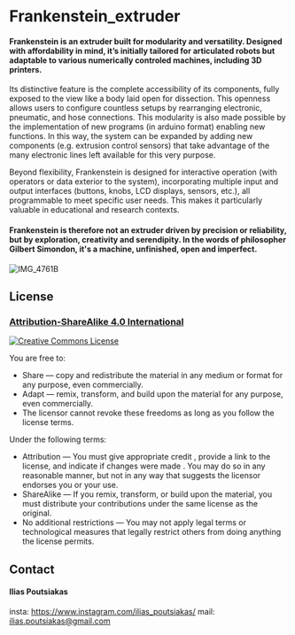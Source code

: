 # Frankenstein_extruder
#### Frankenstein is an extruder built for modularity and versatility. Designed with affordability in mind, it’s initially tailored for articulated robots but adaptable to various numerically controled machines, including 3D printers.

Its distinctive feature is the complete accessibility of its components, fully exposed to the view like a body laid open for dissection. This openness allows users to configure countless setups by rearranging electronic, pneumatic, and hose connections.  This modularity is also made possible by the implementation of new programs (in arduino format) enabling new functions. In this way, the system can be expanded by adding new components (e.g. extrusion control sensors) that take advantage of the many electronic lines left available for this very purpose.

Beyond flexibility, Frankenstein is designed for interactive operation (with operators or data exterior to the system), incorporating multiple input and output interfaces (buttons, knobs, LCD displays, sensors, etc.), all programmable to meet specific user needs. This makes it particularly valuable in educational and research contexts.

#### Frankenstein is therefore not an extruder driven by precision or reliability, but by exploration, creativity and serendipity. In the words of philosopher Gilbert Simondon, it's a machine, unfinished, open and imperfect.
  

![IMG_4761B](https://github.com/user-attachments/assets/f5b83b15-2e5d-4f9e-94de-87f9505fcd3a)

## License 
### [Attribution-ShareAlike 4.0 International](https://creativecommons.org/licenses/by-sa/4.0/)
<a rel="license" href="http://creativecommons.org/licenses/by-sa/4.0/">
  <img alt="Creative Commons License" style="border-width:0" src="https://licensebuttons.net/l/by-sa/4.0/88x31.png" />
</a><br />

You are free to:

- Share — copy and redistribute the material in any medium or format for any purpose, even commercially.
- Adapt — remix, transform, and build upon the material for any purpose, even commercially.
- The licensor cannot revoke these freedoms as long as you follow the license terms.


Under the following terms:
- Attribution — You must give appropriate credit , provide a link to the license, and indicate if changes were made . You may do so in any reasonable manner, but not in any way that suggests the licensor endorses you or your use.
- ShareAlike — If you remix, transform, or build upon the material, you must distribute your contributions under the same license as the original.
- No additional restrictions — You may not apply legal terms or technological measures that legally restrict others from doing anything the license permits.

## Contact
#### Ilias Poutsiakas
insta: https://www.instagram.com/ilias_poutsiakas/
mail: ilias.poutsiakas@gmail.com



